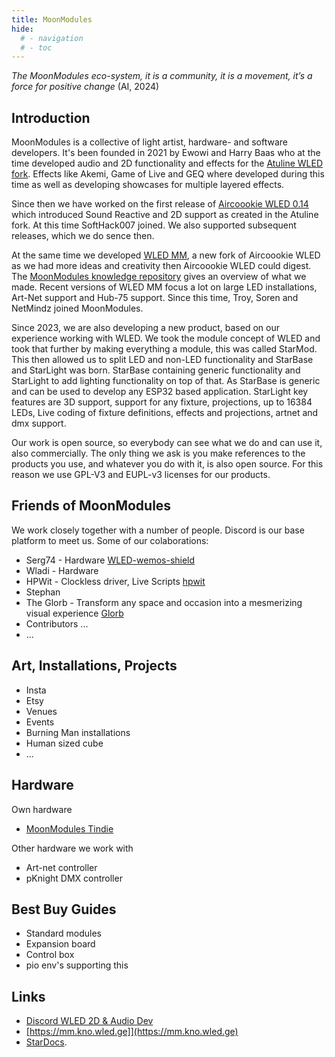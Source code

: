 ```yaml
---
title: MoonModules
hide:
  # - navigation
  # - toc
---
```


_The MoonModules eco-system, it is a community, it is a movement, it’s a force for positive change_
(AI, 2024)

## Introduction

MoonModules is a collective of light artist, hardware- and software developers. It's been founded in 2021 by Ewowi and Harry Baas who at the time developed audio and 2D functionality and effects for the [Atuline WLED fork](https://github.com/atuline/WLED). Effects like Akemi, Game of Live and GEQ where developed during this time as well as developing showcases for multiple layered effects.

Since then we have worked on the first release of [Aircoookie WLED 0.14](https://github.com/Aircoookie/WLED/releases/tag/v0.14.0-b1) which introduced Sound Reactive and 2D support as created in the Atuline fork. At this time SoftHack007 joined. We also supported subsequent releases, which we do sence then.

At the same time we developed [WLED MM](https://github.com/MoonModules/WLED), a new fork of Aircoookie WLED as we had more ideas and creativity then Aircoookie WLED could digest. The [MoonModules knowledge repository](https://mm.kno.wled.ge/moonmodules/what-is-moonmodules/) gives an overview of what we made. 
Recent versions of WLED MM focus a lot on large LED installations, Art-Net support and Hub-75 support. Since this time, Troy, Soren and NetMindz joined MoonModules.

Since 2023, we are also developing a new product, based on our experience working with WLED. We took the module concept of WLED and took that further by making everything a module, this was called StarMod. This then allowed us to split LED and non-LED functionality and StarBase and StarLight was born. StarBase containing generic functionality and StarLight to add lighting functionality on top of that. As StarBase is generic and can be used to develop any ESP32 based application. StarLight key features are 3D support, support for any fixture, projections, up to 16384 LEDs, Live coding of fixture definitions, effects and projections, artnet and dmx support.

Our work is open source, so everybody can see what we do and can use it, also commercially. The only thing we ask is you make references to the products you use, and whatever you do with it, is also open source. For this reason we use GPL-V3 and EUPL-v3 licenses for our products.

## Friends of MoonModules

We work closely together with a number of people. Discord is our base platform to meet us. Some of our colaborations:

* Serg74 - Hardware [WLED-wemos-shield](https://github.com/srg74/WLED-wemos-shield)
* Wladi - Hardware
* HPWit - Clockless driver, Live Scripts [hpwit](https://github.com/hpwit)
* Stephan
* The Glorb - Transform any space and occasion into a mesmerizing visual experience [Glorb](https://glorb.me/?srsltid=AfmBOorWZafviuaISXK65cF-f0TXsiUsVpzxsKmMDbB6gtYU2MCkomAa)
* Contributors ...
* ...

## Art, Installations, Projects

* Insta
* Etsy
* Venues
* Events
* Burning Man installations
* Human sized cube
* ...

## Hardware

Own hardware

* [MoonModules Tindie](https://www.tindie.com/stores/moonmodules/)

Other hardware we work with

* Art-net controller
* pKnight DMX controller

## Best Buy Guides

* Standard modules
* Expansion board
* Control box
* pio env's supporting this

## Links

- [Discord WLED 2D & Audio Dev](https://discord.gg/TC8NSUSCdV)
- [https://mm.kno.wled.ge]](https://mm.kno.wled.ge)
- [StarDocs](https://ewowi.github.io/StarDocs/).